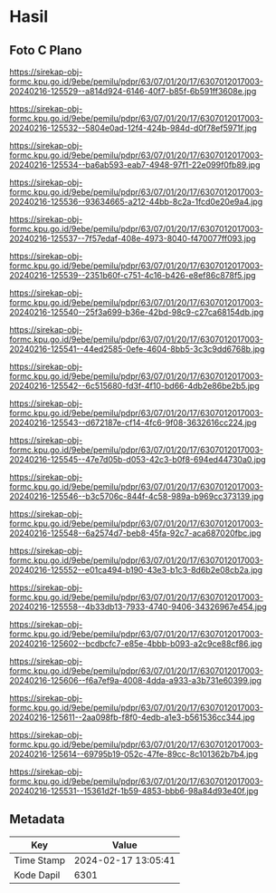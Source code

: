 # Hasil

## Foto C Plano

https://sirekap-obj-formc.kpu.go.id/9ebe/pemilu/pdpr/63/07/01/20/17/6307012017003-20240216-125529--a814d924-6146-40f7-b85f-6b591ff3608e.jpg

https://sirekap-obj-formc.kpu.go.id/9ebe/pemilu/pdpr/63/07/01/20/17/6307012017003-20240216-125532--5804e0ad-12f4-424b-984d-d0f78ef5971f.jpg

https://sirekap-obj-formc.kpu.go.id/9ebe/pemilu/pdpr/63/07/01/20/17/6307012017003-20240216-125534--ba6ab593-eab7-4948-97f1-22e099f0fb89.jpg

https://sirekap-obj-formc.kpu.go.id/9ebe/pemilu/pdpr/63/07/01/20/17/6307012017003-20240216-125536--93634665-a212-44bb-8c2a-1fcd0e20e9a4.jpg

https://sirekap-obj-formc.kpu.go.id/9ebe/pemilu/pdpr/63/07/01/20/17/6307012017003-20240216-125537--7f57edaf-408e-4973-8040-f470077ff093.jpg

https://sirekap-obj-formc.kpu.go.id/9ebe/pemilu/pdpr/63/07/01/20/17/6307012017003-20240216-125539--2351b60f-c751-4c16-b426-e8ef86c878f5.jpg

https://sirekap-obj-formc.kpu.go.id/9ebe/pemilu/pdpr/63/07/01/20/17/6307012017003-20240216-125540--25f3a699-b36e-42bd-98c9-c27ca68154db.jpg

https://sirekap-obj-formc.kpu.go.id/9ebe/pemilu/pdpr/63/07/01/20/17/6307012017003-20240216-125541--44ed2585-0efe-4604-8bb5-3c3c9dd6768b.jpg

https://sirekap-obj-formc.kpu.go.id/9ebe/pemilu/pdpr/63/07/01/20/17/6307012017003-20240216-125542--6c515680-fd3f-4f10-bd66-4db2e86be2b5.jpg

https://sirekap-obj-formc.kpu.go.id/9ebe/pemilu/pdpr/63/07/01/20/17/6307012017003-20240216-125543--d672187e-cf14-4fc6-9f08-3632616cc224.jpg

https://sirekap-obj-formc.kpu.go.id/9ebe/pemilu/pdpr/63/07/01/20/17/6307012017003-20240216-125545--47e7d05b-d053-42c3-b0f8-694ed44730a0.jpg

https://sirekap-obj-formc.kpu.go.id/9ebe/pemilu/pdpr/63/07/01/20/17/6307012017003-20240216-125546--b3c5706c-844f-4c58-989a-b969cc373139.jpg

https://sirekap-obj-formc.kpu.go.id/9ebe/pemilu/pdpr/63/07/01/20/17/6307012017003-20240216-125548--6a2574d7-beb8-45fa-92c7-aca687020fbc.jpg

https://sirekap-obj-formc.kpu.go.id/9ebe/pemilu/pdpr/63/07/01/20/17/6307012017003-20240216-125552--e01ca494-b190-43e3-b1c3-8d6b2e08cb2a.jpg

https://sirekap-obj-formc.kpu.go.id/9ebe/pemilu/pdpr/63/07/01/20/17/6307012017003-20240216-125558--4b33db13-7933-4740-9406-34326967e454.jpg

https://sirekap-obj-formc.kpu.go.id/9ebe/pemilu/pdpr/63/07/01/20/17/6307012017003-20240216-125602--bcdbcfc7-e85e-4bbb-b093-a2c9ce88cf86.jpg

https://sirekap-obj-formc.kpu.go.id/9ebe/pemilu/pdpr/63/07/01/20/17/6307012017003-20240216-125606--f6a7ef9a-4008-4dda-a933-a3b731e60399.jpg

https://sirekap-obj-formc.kpu.go.id/9ebe/pemilu/pdpr/63/07/01/20/17/6307012017003-20240216-125611--2aa098fb-f8f0-4edb-a1e3-b561536cc344.jpg

https://sirekap-obj-formc.kpu.go.id/9ebe/pemilu/pdpr/63/07/01/20/17/6307012017003-20240216-125614--69795b19-052c-47fe-89cc-8c101362b7b4.jpg

https://sirekap-obj-formc.kpu.go.id/9ebe/pemilu/pdpr/63/07/01/20/17/6307012017003-20240216-125531--15361d2f-1b59-4853-bbb6-98a84d93e40f.jpg


## Metadata

| Key        | Value               |
| ---------- | ------------------- |
| Time Stamp | 2024-02-17 13:05:41 |
| Kode Dapil | 6301                |



